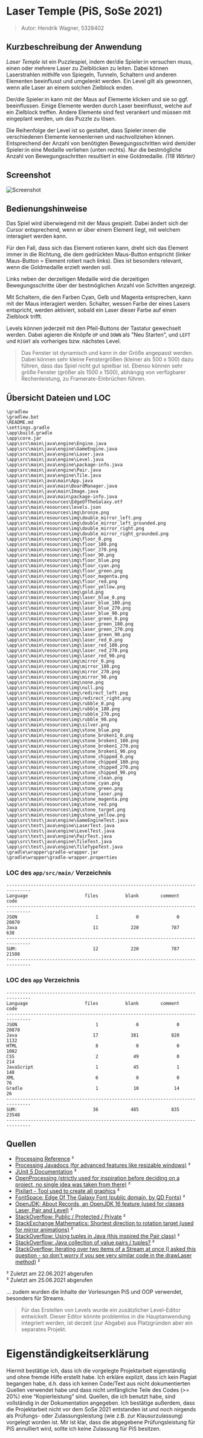 # Laser Temple (PiS, SoSe 2021)

>Autor: Hendrik Wagner, 5328402

## Kurzbeschreibung der Anwendung

*Laser Temple* ist ein Puzzlespiel, indem der/die Spieler:in versuchen muss, einen oder mehrere Laser zu Zielblöcken zu leiten.
Dabei können Laserstrahlen mithilfe von Spiegeln, Tunneln, Schaltern und anderen Elementen beeinflusst und umgelenkt werden.
Ein Level gilt als gewonnen, wenn alle Laser an einem solchen Zielblock enden.

Der/die Spieler:in kann mit der Maus auf Elemente klicken und sie so ggf. beeinflussen.
Einige Elemente werden durch Laser beeinflusst, welche auf ein Zielblock treffen.
Andere Elemente sind fest verankert und müssen mit eingeplant werden, um das Puzzle zu lösen.

Die Reihenfolge der Level ist so gestaltet, dass Spieler:innen die verschiedenen Elemente kennenlernen und nachvollziehen können.
Entsprechend der Anzahl von benötigten Bewegungsschritten wird dem/der Spieler:in eine Medaille verliehen (unten rechts).
Nur die bestmögliche Anzahl von Bewegungsschritten resultiert in eine Goldmedaille.
*(118 Wörter)*

## Screenshot

![Screenshot](screenshot.png)

## Bedienungshinweise

Das Spiel wird überwiegend mit der Maus gespielt.
Dabei ändert sich der Cursor entsprechend, wenn er über einem Element liegt, mit welchem interagiert werden kann.

Für den Fall, dass sich das Element rotieren kann, dreht sich das Element immer in die Richtung, die dem gedrückten Maus-Button entspricht (linker Maus-Button = Element rotiert nach links).
Dies ist besonders relevant, wenn die Goldmedaille erzielt werden soll.

Links neben der derzeitigen Medaille wird die derzeitigen Bewegungsschritte über der bestmöglichen Anzahl von Schritten angezeigt.

Mit Schaltern, die den Farben Cyan, Gelb und Magenta entsprechen, kann mit der Maus interagiert werden.
Schalter, wessen Farbe der eines Lasers entspricht, werden aktiviert, sobald ein Laser dieser Farbe auf einen Zielblock trifft.

Levels können jederzeit mit den Pfeil-Buttons der Tastatur gewechselt werden. Dabei agieren die Knöpfe `UP` und `DOWN` als "Neu Starten", und `LEFT` und `RIGHT` als vorheriges bzw. nächstes Level.

> Das Fenster ist dynamisch und kann in der Größe angepasst werden.
> Dabei können sehr kleine Fenstergrößen (kleiner als 500 x 500) dazu führen, dass das Spiel nicht gut spielbar ist.
> Ebenso können sehr größe Fenster (größer als 1500 x 1500), abhängig von verfügbarer Rechenleistung, zu Framerate-Einbrüchen führen.

## Übersicht Dateien und LOC

```
\gradlew
\gradlew.bat
\README.md
\settings.gradle
\app\build.gradle
\app\core.jar
\app\src\main\java\engine\Engine.java
\app\src\main\java\engine\GameEngine.java
\app\src\main\java\engine\Laser.java
\app\src\main\java\engine\Level.java
\app\src\main\java\engine\package-info.java
\app\src\main\java\engine\Pair.java
\app\src\main\java\engine\Tile.java
\app\src\main\java\main\App.java
\app\src\main\java\main\BoardManager.java
\app\src\main\java\main\Image.java
\app\src\main\java\main\package-info.java
\app\src\main\resources\EdgeOfTheGalaxy.otf
\app\src\main\resources\levels.json
\app\src\main\resources\img\bronze.png
\app\src\main\resources\img\double_mirror_left.png
\app\src\main\resources\img\double_mirror_left_grounded.png
\app\src\main\resources\img\double_mirror_right.png
\app\src\main\resources\img\double_mirror_right_grounded.png
\app\src\main\resources\img\floor_0.png
\app\src\main\resources\img\floor_180.png
\app\src\main\resources\img\floor_270.png
\app\src\main\resources\img\floor_90.png
\app\src\main\resources\img\floor_blue.png
\app\src\main\resources\img\floor_cyan.png
\app\src\main\resources\img\floor_green.png
\app\src\main\resources\img\floor_magenta.png
\app\src\main\resources\img\floor_red.png
\app\src\main\resources\img\floor_yellow.png
\app\src\main\resources\img\gold.png
\app\src\main\resources\img\laser_blue_0.png
\app\src\main\resources\img\laser_blue_180.png
\app\src\main\resources\img\laser_blue_270.png
\app\src\main\resources\img\laser_blue_90.png
\app\src\main\resources\img\laser_green_0.png
\app\src\main\resources\img\laser_green_180.png
\app\src\main\resources\img\laser_green_270.png
\app\src\main\resources\img\laser_green_90.png
\app\src\main\resources\img\laser_red_0.png
\app\src\main\resources\img\laser_red_180.png
\app\src\main\resources\img\laser_red_270.png
\app\src\main\resources\img\laser_red_90.png
\app\src\main\resources\img\mirror_0.png
\app\src\main\resources\img\mirror_180.png
\app\src\main\resources\img\mirror_270.png
\app\src\main\resources\img\mirror_90.png
\app\src\main\resources\img\none.png
\app\src\main\resources\img\null.png
\app\src\main\resources\img\redirect_left.png
\app\src\main\resources\img\redirect_right.png
\app\src\main\resources\img\rubble_0.png
\app\src\main\resources\img\rubble_180.png
\app\src\main\resources\img\rubble_270.png
\app\src\main\resources\img\rubble_90.png
\app\src\main\resources\img\silver.png
\app\src\main\resources\img\stone_blue.png
\app\src\main\resources\img\stone_broken1_0.png
\app\src\main\resources\img\stone_broken1_180.png
\app\src\main\resources\img\stone_broken1_270.png
\app\src\main\resources\img\stone_broken1_90.png
\app\src\main\resources\img\stone_chipped_0.png
\app\src\main\resources\img\stone_chipped_180.png
\app\src\main\resources\img\stone_chipped_270.png
\app\src\main\resources\img\stone_chipped_90.png
\app\src\main\resources\img\stone_clean.png
\app\src\main\resources\img\stone_cyan.png
\app\src\main\resources\img\stone_green.png
\app\src\main\resources\img\stone_laser.png
\app\src\main\resources\img\stone_magenta.png
\app\src\main\resources\img\stone_red.png
\app\src\main\resources\img\stone_target.png
\app\src\main\resources\img\stone_yellow.png
\app\src\test\java\engine\GameEngineTest.java
\app\src\test\java\engine\LaserTest.java
\app\src\test\java\engine\LevelTest.java
\app\src\test\java\engine\PairTest.java
\app\src\test\java\engine\TileTest.java
\app\src\test\java\engine\TileTypeTest.java
\gradle\wrapper\gradle-wrapper.jar
\gradle\wrapper\gradle-wrapper.properties
```

### LOC des `app/src/main/` Verzeichnis

```
-------------------------------------------------------------------------------
Language                     files          blank        comment           code
-------------------------------------------------------------------------------
JSON                             1              0              0          20870
Java                            11            220            787            638
-------------------------------------------------------------------------------
SUM:                            12            220            787          21508
-------------------------------------------------------------------------------

```

### LOC des `app` Verzeichnis

```
-------------------------------------------------------------------------------
Language                     files          blank        comment           code
-------------------------------------------------------------------------------
JSON                             1              0              0          20870
Java                            17            381            820           1132
HTML                             8              0              0           1082
CSS                              2             49              0            214
JavaScript                       1             45              1            148
XML                              6              0              0             76
Gradle                           1             10             14             26
-------------------------------------------------------------------------------
SUM:                            36            485            835          23548
-------------------------------------------------------------------------------

```

## Quellen

* [Processing Reference](https://processing.org/reference/) ²
* [Processing Javadocs (for advanced features like resizable windows)](https://processing.github.io/processing-javadocs/core/) ²
* [JUnit 5 Documentation](https://junit.org/junit5/docs/current/user-guide/) ³
* [OpenProcessing (strictly used for inspiration before deciding on a project, no single idea was taken from there)](https://openprocessing.org/) ²
* [Pixilart - Tool used to create all graphics](https://www.pixilart.com/) ²
* [FontSpace: Edge Of The Galaxy Font (public domain, by QD Fonts)](https://www.fontspace.com/edge-of-the-galaxy-font-f45748) ²
* [OpenJDK: About Records, an OpenJDK 16 feature (used for classes Laser, Pair and Level)](https://openjdk.java.net/jeps/395) ²
* [StackOverflow: Public / Protected / Private](https://stackoverflow.com/questions/215497/what-is-the-difference-between-public-protected-package-private-and-private-in) ²
* [StackExchange Mathematics: Shortest direction to rotation target (used for mirror animations)](https://math.stackexchange.com/questions/1366869/calculating-rotation-direction-between-two-angles) ²
* [StackOverflow: Using tuples in Java (this inspired the Pair class)](https://stackoverflow.com/questions/2670982/using-pairs-or-2-tuples-in-java) ²
* [StackOverflow: Java collection of value pairs / tuples?](https://stackoverflow.com/questions/521171/a-java-collection-of-value-pairs-tuples) ²
* [StackOverflow: Iterating over two items of a Stream at once (I asked this question - so don't worry if you see very similar code in the drawLaser method)](https://stackoverflow.com/questions/67643914/how-can-i-iterate-over-two-items-of-a-stream-at-once) ²

² Zuletzt am 22.06.2021 abgerufen  
³ Zuletzt am 25.06.2021 abgerufen

... zudem wurden die Inhalte der Vorlesungen PiS und OOP verwendet, besonders für Streams.

> Für das Erstellen von Levels wurde ein zusätzlicher Level-Editor entwickelt. 
> Dieser Editor könnte problemlos in die Hauptanwendung integriert werden, ist derzeit (zur Abgabe) aus Platzgründen aber ein separates Projekt.

# Eigenständigkeitserklärung

Hiermit bestätige ich, dass ich die vorgelegte Projektarbeit eigenständig und ohne fremde Hilfe erstellt habe. Ich
erkläre explizit, dass ich kein Plagiat begangen habe, d.h. dass ich keinen Code/Text aus nicht dokumentierten Quellen
verwendet habe und dass nicht umfängliche Teile des Codes (>= 20%) eine “Kopierleistung” sind. Quellen, die ich benutzt
habe, sind vollständig in der Dokumentation angegeben. Ich bestätige außerdem, dass die Projektarbeit nicht vor dem SoSe
2021 entstanden ist und noch nirgends als Prüfungs- oder Zulassungsleistung (wie z.B. zur Klausurzulassung) vorgelegt
worden ist. Mir ist klar, dass die abgegebene Prüfungsleistung für PiS annulliert wird, sollte ich keine Zulassung für
PiS besitzen.